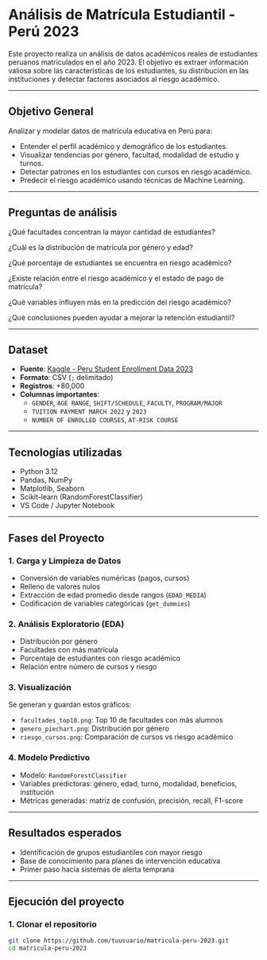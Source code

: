 #  Análisis de Matrícula Estudiantil - Perú 2023

Este proyecto realiza un análisis de datos académicos reales de estudiantes peruanos matriculados en el año 2023. El objetivo es extraer información valiosa sobre las características de los estudiantes, su distribución en las instituciones y detectar factores asociados al riesgo académico.

---

##  Objetivo General

Analizar y modelar datos de matrícula educativa en Perú para:

- Entender el perfil académico y demográfico de los estudiantes.
- Visualizar tendencias por género, facultad, modalidad de estudio y turnos.
- Detectar patrones en los estudiantes con cursos en riesgo académico.
- Predecir el riesgo académico usando técnicas de Machine Learning.

---
##  Preguntas de análisis

¿Qué facultades concentran la mayor cantidad de estudiantes?

¿Cuál es la distribución de matrícula por género y edad?

¿Qué porcentaje de estudiantes se encuentra en riesgo académico?

¿Existe relación entre el riesgo académico y el estado de pago de matrícula?

¿Qué variables influyen más en la predicción del riesgo académico?

¿Qué conclusiones pueden ayudar a mejorar la retención estudiantil?

---
##  Dataset

- **Fuente**: [Kaggle - Peru Student Enrollment Data 2023](https://www.kaggle.com/datasets/miguelmallqui17/peru-student-enrollment-data-2023)
- **Formato**: CSV (`;` delimitado)
- **Registros**: +80,000
- **Columnas importantes**:
  - `GENDER`, `AGE RANGE`, `SHIFT/SCHEDULE`, `FACULTY`, `PROGRAM/MAJOR`
  - `TUITION PAYMENT MARCH 2022` y `2023`
  - `NUMBER OF ENROLLED COURSES`, `AT-RISK COURSE`

---
## Tecnologías utilizadas

- Python 3.12
- Pandas, NumPy
- Matplotlib, Seaborn
- Scikit-learn (RandomForestClassifier)
- VS Code / Jupyter Notebook

---

##  Fases del Proyecto

### 1. **Carga y Limpieza de Datos**
- Conversión de variables numéricas (pagos, cursos)
- Relleno de valores nulos
- Extracción de edad promedio desde rangos (`EDAD_MEDIA`)
- Codificación de variables categóricas (`get_dummies`)

### 2. **Análisis Exploratorio (EDA)**
- Distribución por género
- Facultades con más matrícula
- Porcentaje de estudiantes con riesgo académico
- Relación entre número de cursos y riesgo

### 3. **Visualización**
Se generan y guardan estos gráficos:
- `facultades_top10.png`: Top 10 de facultades con más alumnos
- `genero_piechart.png`: Distribución por género
- `riesgo_cursos.png`: Comparación de cursos vs riesgo académico

### 4. **Modelo Predictivo**
- Modelo: `RandomForestClassifier`
- Variables predictoras: género, edad, turno, modalidad, beneficios, institución
- Métricas generadas: matriz de confusión, precisión, recall, F1-score

---

##  Resultados esperados

- Identificación de grupos estudiantiles con mayor riesgo
- Base de conocimiento para planes de intervención educativa
- Primer paso hacia sistemas de alerta temprana

---

##  Ejecución del proyecto

### 1. Clonar el repositorio
```bash
git clone https://github.com/tuusuario/matricula-peru-2023.git
cd matricula-peru-2023
